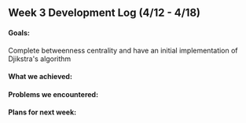 ## Week 3 Development Log (4/12 - 4/18)

#### Goals: 
Complete betweenness centrality and have an initial implementation of Djikstra's algorithm

#### What we achieved: 


#### Problems we encountered:


#### Plans for next week:
